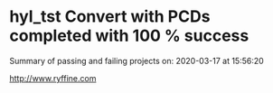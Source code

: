# hyl_tst Convert with PCDs completed with 100 % success

Summary of passing and failing projects on: 2020-03-17 at 15:56:20

http://www.ryffine.com
